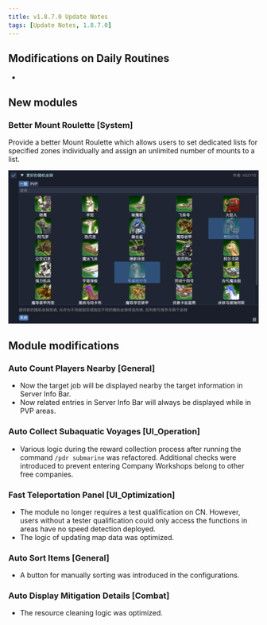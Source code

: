 ```yaml
---
title: v1.8.7.0 Update Notes
tags: [Update Notes, 1.8.7.0]
---
```


## Modifications on Daily Routines

- 

## New modules

### Better Mount Roulette [System]

Provide a better Mount Roulette which allows users to set dedicated lists for specified zones individually and assign an unlimited number of mounts to a list.

![BetterMountRoulette](/assets/Changelog/1.8.7.0/BetterMountRoulette.png)

## Module modifications

### Auto Count Players Nearby [General]

- Now the target job will be displayed nearby the target information in Server Info Bar.
- Now related entries in Server Info Bar will always be displayed while in PVP areas.

### Auto Collect Subaquatic Voyages [UI_Operation]

- Various logic during the reward collection process after running the command `/pdr submarine` was refactored. Additional checks were introduced to prevent entering Company Workshops belong to other free companies.

### Fast Teleportation Panel [UI_Optimization]

- The module no longer requires a test qualification on CN. However, users without a tester qualification could only access the functions in areas have no speed detection deployed.
- The logic of updating map data was optimized.

### Auto Sort Items [General]

- A button for manually sorting was introduced in the configurations.

### Auto Display Mitigation Details [Combat]

- The resource cleaning logic was optimized.